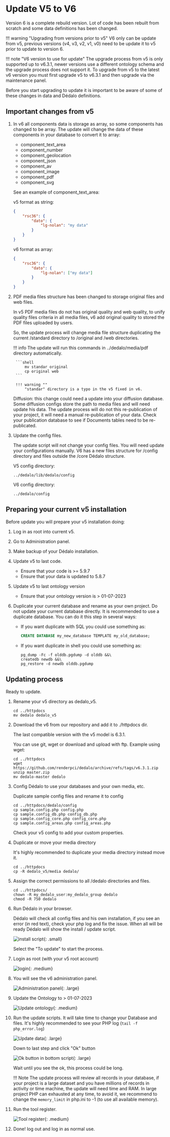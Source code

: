 # Update V5 to V6

Version 6 is a complete rebuild version. Lot of code has been rebuilt from scratch and some data definitions has been changed.

!!! warning "Upgrading from versions prior to v5"
    V6 only can be update from v5, previous versions (v4, v3, v2, v1, v0) need to be update it to v5 prior to update to version 6.

!!! note "V6 version to use for update"
    The upgrade process from v5 is only supported up to v6.3.1, newer versions use a different ontology schema and the upgrade process does not support it.
    To upgrade from v5 to the latest v6 version you must first upgrade v5 to v6.3.1 and then upgrade via the maintenance panel.

Before you start upgrading to update it is important to be aware of some of these changes in data and Dédalo definitions.

## Important changes from v5

1. In v6 all components data is storage as array, so some components has changed to be array. The update will change the data of these components in your database to convert it to array:
    * component_text_area
    * component_number
    * component_geolocation
    * component_json
    * component_av
    * component_image
    * component_pdf
    * component_svg

    See an example of component_text_area:

    v5 format as string:

    ```json
    {
        "rsc36": {
            "dato": {
                "lg-nolan": "my data"
            }
        }
    }
    ```

    v6 format as array:

    ```json
    {
        "rsc36": {
            "dato": {
                "lg-nolan": ["my data"]
            }
        }
    }
    ```

2. PDF media files structure has been changed to storage original files and web files.

    In v5 PDF media files do not has original quality and web quality, to unify quality files criteria in all media files, v6 add original quality to stored the PDF files uploaded by users.

    So, the update process will change media file structure duplicating the current /standard directory to /original and /web directories.

    !!! info
        The update will run this commands in ../dedalo/media/pdf directory automatically.

        ```shell
            mv standar original
            cp original web
        ```

        !!! warning ""
            "standar" directory is a typo in the v5 fixed in v6.

    Diffusion: this change could need a update into your diffusion database. Some diffusion configs store the path to media files and will need update his data. The update process will do not this re-publication of your project, it will need a manual re-publication of your data. Check your publication database to see if Documents tables need to be re-publicated.

3. Update the config files.

    The update script will not change your config files. You will need update your configurations manually.
    V6 has a new files structure for /config directory and files outside the /core Dédalo structure.

    V5 config directory:

    ```shell
    ../dedalo/lib/dedalo/config
    ```

    V6 config directory:

    ```shell
    ../dedalo/config
    ```

## Preparing your current v5 installation

Before update you will prepare your v5 installation doing:

1. Log in as root into current v5.
2. Go to Administration panel.
3. Make backup of your Dédalo installation.
4. Update v5 to last code.
    * Ensure that your code is >= 5.9.7
    * Ensure that your data is updated to 5.8.7
5. Update v5 to last ontology version
    * Ensure that your ontology version is > 01-07-2023
6. Duplicate your current database and rename as your own project. Do not update your current database directly. It is recommended to use a duplicate database. You can do it this step in several ways:

    * If you want duplicate with SQL you could use something as:

        ```sql
        CREATE DATABASE my_new_database TEMPLATE my_old_database;
        ```

    * If you want duplicate in shell you could use something as:

        ```shell
        pg_dump -Fc -f olddb.pgdump -d olddb &&\
        createdb newdb &&\
        pg_restore -d newdb olddb.pgdump
        ```

## Updating process

Ready to update.

1. Rename your v5 directory as dedalo_v5.

    ```shell
    cd ../httpdocs
    mv dedalo dedalo_v5
    ```

2. Download the v6 from our repository and add it to ./httpdocs dir.

    The last compatible version with the v5 model is 6.3.1.

    You can use git, wget or download and upload with ftp.
    Example using wget:

    ```shell
    cd ../httpdocs
    wget https://github.com/renderpci/dedalo/archive/refs/tags/v6.3.1.zip
    unzip master.zip
    mv dedalo-master dedalo
    ```

3. Config Dédalo to use your databases and your own media, etc.

    Duplicate sample config files and rename it to config

    ```shell
    cd ../httpdocs/dedalo/config
    cp sample.config.php config.php
    cp sample.config_db.php config_db.php
    cp sample.config_core.php config_core.php
    cp sample.config_areas.php config_areas.php
    ```

    Check your v5 config to add your custom properties.

4. Duplicate or move your media directory

    It's highly recommended to duplicate your media directory instead move it.

    ```shell
    cd ../httpdocs
    cp -R dedalo_v5/media dedalo/
    ```

5. Assign the correct permissions to all /dedalo directories and files.

    ```shell
    cd ../httpdocs/
    chown -R my_dedalo_user:my_dedalo_group dedalo
    chmod -R 750 dedalo
    ```

6. Run Dédalo in your browser.

    Dédalo will check all config files and his own installation, if you see an error (in red text), check your php log and fix the issue.
    When all will be ready Dédalo will show the install / update script.

    ![install script](assets/20230403_172538_to_update.png){: .small}

    Select the "To update" to start the process.

7. Login as root (with your v5 root account)

    ![login](assets/20230402_150947_login.png){: .medium}

8. You will see the v6 administration panel.

    ![Administration panel](assets/20230403_171028_admin_panel.png){: .large}

9. Update the Ontology to > 01-07-2023

    ![Update ontology](assets/20230403_171133_ontology_update.png){: .medium}

10. Run the update scripts. It will take time to change your Database and files. It's highly recommended to see your PHP log (`tail -f php_error.log`)

    ![Update data](assets/20230403_171234_update_data.png){: .large}

    Down to last step and click "Ok" button

    ![Ok button in bottom script](assets/20230403_171425_update_data2.png){: .large}

    Wait until you see the ok, this process could be long.

    !!! Note
        The update process will review all records in your database, if your project is a large dataset and you have millions of records in activity or time machine, the update will need time and RAM.
        In large project PHP can exhausted at any time, to avoid it, we recommend to change the `memory_limit` in php.ini to -1 (to use all available memory).

11. Run the tool register.

    ![Tool register](assets/20230403_172746_register_tools.png){: .medium}

12. Done! log out and log in as normal use.
